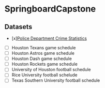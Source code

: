 # SpringboardCapstone

  
  
  

## Datasets

 - [x][Police Department Crime Statistics](http://www.houstontx.gov/police/cs/crime-stats-archives.htm)
-  [ ] Houston Texans game schedule
-  [ ] Houston Astros game schedule
-  [ ] Houston Dash game schedule
-  [ ] Houston Rockets game schedule
-  [ ] University of Houston football schedule
-  [ ] Rice University football schelude
-  [ ] Texas Southern University football schedule
